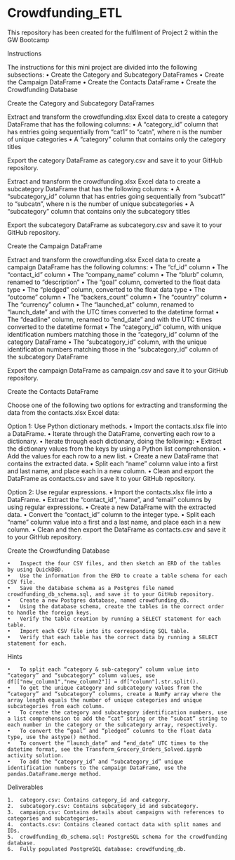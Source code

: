 # Crowdfunding_ETL
This repository has been created for the fulfilment of Project 2 within the GW Bootcamp

Instructions

The instructions for this mini project are divided into the following subsections:
	•	Create the Category and Subcategory DataFrames
	•	Create the Campaign DataFrame
	•	Create the Contacts DataFrame
	•	Create the Crowdfunding Database

Create the Category and Subcategory DataFrames

Extract and transform the crowdfunding.xlsx Excel data to create a category DataFrame that has the following columns:
	•	A “category_id” column that has entries going sequentially from “cat1” to “catn”, where n is the number of unique categories
	•	A “category” column that contains only the category titles

Export the category DataFrame as category.csv and save it to your GitHub repository.

Extract and transform the crowdfunding.xlsx Excel data to create a subcategory DataFrame that has the following columns:
	•	A “subcategory_id” column that has entries going sequentially from “subcat1” to “subcatn”, where n is the number of unique subcategories
	•	A “subcategory” column that contains only the subcategory titles

Export the subcategory DataFrame as subcategory.csv and save it to your GitHub repository.

Create the Campaign DataFrame

Extract and transform the crowdfunding.xlsx Excel data to create a campaign DataFrame has the following columns:
	•	The “cf_id” column
	•	The “contact_id” column
	•	The “company_name” column
	•	The “blurb” column, renamed to “description”
	•	The “goal” column, converted to the float data type
	•	The “pledged” column, converted to the float data type
	•	The “outcome” column
	•	The “backers_count” column
	•	The “country” column
	•	The “currency” column
	•	The “launched_at” column, renamed to “launch_date” and with the UTC times converted to the datetime format
	•	The “deadline” column, renamed to “end_date” and with the UTC times converted to the datetime format
	•	The “category_id” column, with unique identification numbers matching those in the “category_id” column of the category DataFrame
	•	The “subcategory_id” column, with the unique identification numbers matching those in the “subcategory_id” column of the subcategory DataFrame

Export the campaign DataFrame as campaign.csv and save it to your GitHub repository.

Create the Contacts DataFrame

Choose one of the following two options for extracting and transforming the data from the contacts.xlsx Excel data:

Option 1: Use Python dictionary methods.
	•	Import the contacts.xlsx file into a DataFrame.
	•	Iterate through the DataFrame, converting each row to a dictionary.
	•	Iterate through each dictionary, doing the following:
	•	Extract the dictionary values from the keys by using a Python list comprehension.
	•	Add the values for each row to a new list.
	•	Create a new DataFrame that contains the extracted data.
	•	Split each “name” column value into a first and last name, and place each in a new column.
	•	Clean and export the DataFrame as contacts.csv and save it to your GitHub repository.

Option 2: Use regular expressions.
	•	Import the contacts.xlsx file into a DataFrame.
	•	Extract the “contact_id”, “name”, and “email” columns by using regular expressions.
	•	Create a new DataFrame with the extracted data.
	•	Convert the “contact_id” column to the integer type.
	•	Split each “name” column value into a first and a last name, and place each in a new column.
	•	Clean and then export the DataFrame as contacts.csv and save it to your GitHub repository.

Create the Crowdfunding Database

	•	Inspect the four CSV files, and then sketch an ERD of the tables by using QuickDBD.
	•	Use the information from the ERD to create a table schema for each CSV file.
	•	Save the database schema as a Postgres file named crowdfunding_db_schema.sql, and save it to your GitHub repository.
	•	Create a new Postgres database, named crowdfunding_db.
	•	Using the database schema, create the tables in the correct order to handle the foreign keys.
	•	Verify the table creation by running a SELECT statement for each table.
	•	Import each CSV file into its corresponding SQL table.
	•	Verify that each table has the correct data by running a SELECT statement for each.

Hints

	•	To split each “category & sub-category” column value into “category” and “subcategory” column values, use df[["new_column1","new_column2"]] = df["column"].str.split().
	•	To get the unique category and subcategory values from the “category” and “subcategory” columns, create a NumPy array where the array length equals the number of unique categories and unique subcategories from each column.
	•	To create the category and subcategory identification numbers, use a list comprehension to add the “cat” string or the “subcat” string to each number in the category or the subcategory array, respectively.
	•	To convert the “goal” and “pledged” columns to the float data type, use the astype() method.
	•	To convert the “launch_date” and “end_date” UTC times to the datetime format, see the Transform_Grocery_Orders_Solved.ipynb activity solution.
	•	To add the “category_id” and “subcategory_id” unique identification numbers to the campaign DataFrame, use the pandas.DataFrame.merge method.

Deliverables

	1.	category.csv: Contains category_id and category.
	2.	subcategory.csv: Contains subcategory_id and subcategory.
	3.	campaign.csv: Contains details about campaigns with references to categories and subcategories.
	4.	contacts.csv: Contains cleaned contact data with split names and IDs.
	5.	crowdfunding_db_schema.sql: PostgreSQL schema for the crowdfunding database.
	6.	Fully populated PostgreSQL database: crowdfunding_db.


